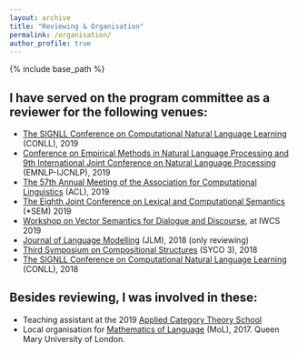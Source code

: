 ```yaml
---
layout: archive
title: "Reviewing & Organisation"
permalink: /organisation/
author_profile: true
---
```


{% include base_path %}

I have served on the program committee as a reviewer for the following venues:
------

<ul>
  <li><a href="https://www.conll.org/2019">The SIGNLL Conference on Computational Natural Language Learning</a> (CONLL), 2019</li>
  <li><a href="https://www.emnlp-ijcnlp2019.org">Conference on Empirical Methods in Natural Language Processing and 9th International Joint Conference on Natural Language Processing</a> (EMNLP-IJCNLP), 2019</li>
  <li><a href="http://www.acl2019.org">The 57th Annual Meeting of the Association for Computational Linguistics</a> (ACL), 2019</li>
  <li><a href="https://starsem.org/2019/">The Eighth Joint Conference on Lexical and Computational Semantics</a> (*SEM) 2019</li>
  <li><a href="https://sites.google.com/site/dialoguevector/">Workshop on Vector Semantics for Dialogue and Discourse</a>, at IWCS 2019 </li>
  <li><a href="http://jlm.ipipan.waw.pl">Journal of Language Modelling</a> (JLM), 2018 (only reviewing)</li>
  <li><a href="http://events.cs.bham.ac.uk/syco/3/">Third Symposium on Compositional Structures</a> (SYCO 3), 2018</li>
  <li><a href="https://www.conll.org/2018">The SIGNLL Conference on Computational Natural Language Learning</a> (CONLL), 2018</li>
</ul>

Besides reviewing, I was involved in these:
------

<ul>
  <li>Teaching assistant at the 2019 <a href="http://www.cs.ox.ac.uk/ACT2019/">Applied Category Theory School</a></li>
  <li>Local organisation for <a href="http://www.molweb.org/mol/mol2017/">Mathematics of Language</a> (MoL), 2017. Queen Mary University of London.</li>
</ul>
